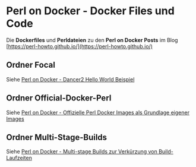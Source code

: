 # Perl on Docker -  Docker Files und Code

Die __Dockerfiles__ und __Perldateien__ zu den __Perl on Docker Posts__ im Blog [https://perl-howto.github.io/](https://perl-howto.github.io/)

## Ordner Focal

Siehe [Perl on Docker - Dancer2 Hello World Beispiel](https://perl-howto.github.io/2021/08/perl-on-docker-dancer2-hello-world-example.html)

## Ordner Official-Docker-Perl

Siehe [Perl on Docker - Offizielle Perl Docker Images als Grundlage eigener Images](https://perl-howto.github.io/2021/09/perl-on-docker-offizielle-perl-docker-images.html)

## Ordner Multi-Stage-Builds

Siehe [Perl on Docker - Multi-stage Builds zur Verkürzung von Build-Laufzeiten](https://perl-howto.github.io/2021/09/perl-on-docker-multi-stage-builds-zur-verkuerzung-von-build-laufzeiten.html)

